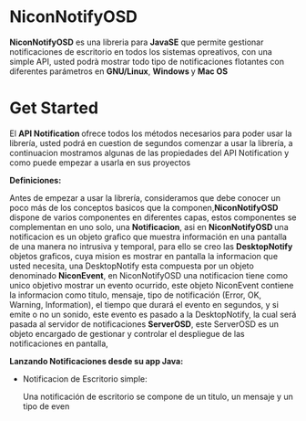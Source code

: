 NiconNotifyOSD
==============

<b> NiconNotifyOSD</b> es una libreria para <b>JavaSE</b> que permite gestionar notificaciones de escritorio en todos los sistemas opreativos, con una simple API, usted podrà mostrar todo tipo de notificaciones flotantes con diferentes parámetros en <b>GNU/Linux</b>, <b> Windows </b> y <b> Mac OS</b>

Get Started
==========
El <b> API Notification </b> ofrece todos los métodos necesarios para poder usar la librería, usted podrá en cuestion de segundos comenzar a usar la librería, a continuacion mostramos algunas de las propiedades del API Notification y como puede empezar a usarla en sus proyectos

<b>Definiciones:</b>

Antes de empezar a usar la librería, consideramos que debe conocer un poco más de los conceptos basicos que la componen,<b>NiconNotifyOSD</b> dispone de varios componentes en diferentes capas, estos componentes se complementan en uno solo, una <b>Notificacion</b>, asi en <b>NiconNotifyOSD </b> una notificacion es un objeto grafico que muestra información en una pantalla de una manera no intrusiva y temporal, para ello se creo las <b>DesktopNotify</b> objetos graficos, cuya mision es mostrar en pantalla la informacion que usted necesita, una DesktopNotify esta compuesta por un objeto denominado <b>NiconEvent</b>, en NiconNotifyOSD una notificacion tiene como unico objetivo mostrar un evento ocurrido, este objeto NiconEvent contiene la informacion como titulo, mensaje, tipo de notificación (Error, OK, Warning, Information), el tiempo que durará el evento en segundos, y si emite o no un sonido, este evento es pasado a la DesktopNotify, la cual será pasada al servidor de notificaciones <b>ServerOSD</b>, este ServerOSD es un objeto encargado de gestionar y controlar el despliegue de las notificaciones en pantalla,

<b>Lanzando Notificaciones desde su app Java:</b>

<ul>
  <li> Notificacion de Escritorio simple:
  <p> Una notificación de escritorio se compone de un titulo, un mensaje y un tipo de even

